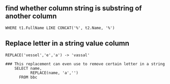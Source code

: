 ## find whether column string is substring of another column
	WHERE t1.FullName LIKE CONCAT('%', t2.Name, '%')
## Replace letter in a string value column
	REPLACE('vessel','e','a') -> 'vassal'
	
	### This replacement can even use to remove certain letter in a string
		SELECT name,
			   REPLACE(name, 'a','')
		  FROM bbc
